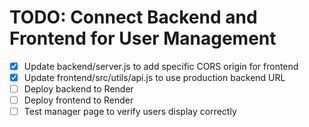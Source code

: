 # TODO: Connect Backend and Frontend for User Management

- [x] Update backend/server.js to add specific CORS origin for frontend
- [x] Update frontend/src/utils/api.js to use production backend URL
- [ ] Deploy backend to Render
- [ ] Deploy frontend to Render
- [ ] Test manager page to verify users display correctly
